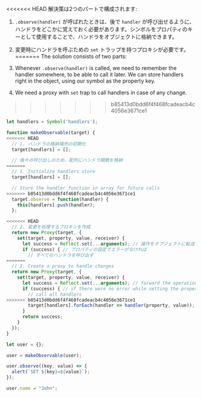 <<<<<<< HEAD
解決策は2つのパートで構成されます:

1. `.observe(handler)` が呼ばれたときは、後で `handler` が呼び出せるように、ハンドラをどこかに覚えておく必要があります。シンボルをプロパティのキーとして使用することで、ハンドラをオブジェクトに格納できます。
2. 変更時にハンドラを呼ぶための `set` トラップを持つプロキシが必要です。
=======
The solution consists of two parts:

1. Whenever `.observe(handler)` is called, we need to remember the handler somewhere, to be able to call it later. We can store handlers right in the object, using our symbol as the property key.
2. We need a proxy with `set` trap to call handlers in case of any change.
>>>>>>> b85413d0bdd6f4f468fcadeacb4c4056e3671ce1

```js run
let handlers = Symbol('handlers');

function makeObservable(target) {
<<<<<<< HEAD
  // 1. ハンドラの格納場所の初期化
  target[handlers] = [];

  // 後々の呼び出しのため、配列にハンドラ関数を格納
=======
  // 1. Initialize handlers store
  target[handlers] = [];

  // Store the handler function in array for future calls
>>>>>>> b85413d0bdd6f4f468fcadeacb4c4056e3671ce1
  target.observe = function(handler) {
    this[handlers].push(handler);
  };

<<<<<<< HEAD
  // 2. 変更を処理するプロキシを作成
  return new Proxy(target, {
    set(target, property, value, receiver) {
      let success = Reflect.set(...arguments); // 操作をオブジェクトに転送
      if (success) { // プロパティの設定でエラーがなければ
        // すべてのハンドラを呼び出す
=======
  // 2. Create a proxy to handle changes
  return new Proxy(target, {
    set(target, property, value, receiver) {
      let success = Reflect.set(...arguments); // forward the operation to object
      if (success) { // if there were no error while setting the property
        // call all handlers
>>>>>>> b85413d0bdd6f4f468fcadeacb4c4056e3671ce1
        target[handlers].forEach(handler => handler(property, value));
      }
      return success;
    }
  });
}

let user = {};

user = makeObservable(user);

user.observe((key, value) => {
  alert(`SET ${key}=${value}`);
});

user.name = "John";
```
